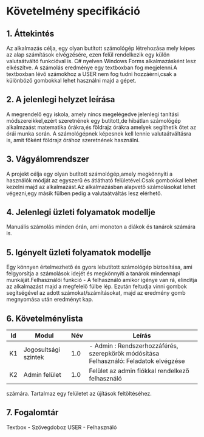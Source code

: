 # Követelmény specifikáció

## 1. Áttekintés
Az alkalmazás célja, egy olyan butított számológép létrehozása mely képes az alap számítások elvégzésére, ezen felül rendelkezik egy külön valutaátváltó funkcióval is. C# nyelven Windows Forms alkalmazásként lesz elkészítve. A számolás eredménye egy textboxban fog megjelenni.A textboxban lévő számokhoz a USER nem fog tudni hozzáérni,csak a különböző gombokkal lehet használni majd a gépet.
## 2. A jelenlegi helyzet leírása
A megrendelő egy iskola, amely nincs megelégedve jelenlegi tanítási módszereikkel,ezért szeretnének egy butított,de hibátlan számológép alkalmzaást matematika órákra,és földrajz órákra amelyek segíthetik őtet az órái munka során. A számológépnek képesnek kell lennie valutaátváltásra is, amit főként földrajz órához szeretnének használni.
## 3. Vágyálomrendszer
A projekt célja egy olyan butított számológép,amely megkönnyíti a használók módját az egyszerű és átlátható felületével.Csak gombokkal lehet kezelni majd az alkalmazást.Az alkalmazásban alapvető számolásokat lehet végezni,egy másik fülben pedig a valutaátváltás lesz elérhető.
## 4. Jelenlegi üzleti folyamatok modellje
Manuális számolás minden órán, ami monoton a diákok és tanárok számára is.
## 5. Igényelt üzleti folyamatok modellje
Egy könnyen értelmezhető és gyors lebutított számológép biztosítása, ami felgyorsítja a számolások idejét és megkönnyíti a tanárok mindennapi munkáját.Felhasználói funkció - A felhasználó amikor igénye van rá, elindítja az alkalmazást majd a megfelelő fülbe lép. Ezután feltudja vinni gombok segítségével az adott számokat/számításokat, majd az eredmény gomb megnyomása után eredményt kap.
## 6. Követelménylista

| Id | Modul | Név | Leírás |
| :---: | --- | --- | --- |
| K1 | Jogosultsági szintek | 1.0 | - Admin : Rendszerhozzáférés,  szerepkörök módósítása Felhasználó: Feladatok elvégzése |
| K2 | Admin felület | 1.0 | Felület az admin fiókkal rendelkező felhasználó
számára. Tartalmaz egy felületet az újítások feltöltéséhez.



## 7. Fogalomtár
Textbox - Szövegdoboz
USER - Felhasználó

